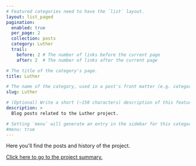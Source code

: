 ```yaml
---
# Featured categories need to have the `list` layout.
layout: list_paged
pagination: 
  enabled: true
  per_page: 2
  collection: posts
  category: Luther
  trail: 
    before: 2 # The number of links before the current page
    after: 2  # The number of links after the current page

# The title of the category's page.
title: Luther

# The name of the category, used in a post's front matter (e.g. category: <slug>).
slug: Luther

# (Optional) Write a short (~150 characters) description of this featured category.
description: >
  Blog posts related to the Luther project.

# Setting `menu` will generate an entry in the sidebar for this category.
#menu: true
---
```


<p>
Here you'll find the posts and history of the project.
</p>
<p>
<a href="/projects/Luther">Click here to go to the project summary.</a>
</p>
